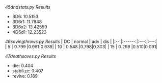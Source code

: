 _45dndstats.py Results_
- 3D6: 10.5153
- 3D6r1: 11.7848
- 3D6x2: 13.42559
- 4D6d1: 12.23523

_46savingthrows.py Results_
| DC | normal | adv | dis |
|:--:|:------:|:---:|:---:|
| 5  | 0.799  |0.961|0.639|
| 10 | 0.548  |0.798|0.303|
| 15 | 0.299  |0.510|0.091|

_47deathsaves.py Results_
- die: 0.404
- stabilize: 0.407
- revive: 0.189
